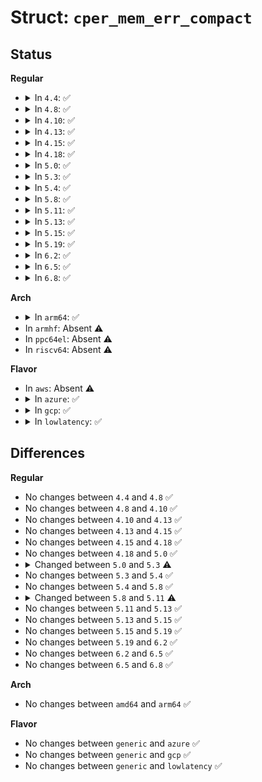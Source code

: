 # Struct: <code>cper_mem_err_compact</code>

## Status
<b>Regular</b>
<ul>
<li>
<details>
<summary>In <code>4.4</code>: ✅</summary>

```c
struct cper_mem_err_compact {
    __u64 validation_bits;
    __u16 node;
    __u16 card;
    __u16 module;
    __u16 bank;
    __u16 device;
    __u16 row;
    __u16 column;
    __u16 bit_pos;
    __u64 requestor_id;
    __u64 responder_id;
    __u64 target_id;
    __u16 rank;
    __u16 mem_array_handle;
    __u16 mem_dev_handle;
};
```
</details>
</li>
<li>
<details>
<summary>In <code>4.8</code>: ✅</summary>

```c
struct cper_mem_err_compact {
    __u64 validation_bits;
    __u16 node;
    __u16 card;
    __u16 module;
    __u16 bank;
    __u16 device;
    __u16 row;
    __u16 column;
    __u16 bit_pos;
    __u64 requestor_id;
    __u64 responder_id;
    __u64 target_id;
    __u16 rank;
    __u16 mem_array_handle;
    __u16 mem_dev_handle;
};
```
</details>
</li>
<li>
<details>
<summary>In <code>4.10</code>: ✅</summary>

```c
struct cper_mem_err_compact {
    __u64 validation_bits;
    __u16 node;
    __u16 card;
    __u16 module;
    __u16 bank;
    __u16 device;
    __u16 row;
    __u16 column;
    __u16 bit_pos;
    __u64 requestor_id;
    __u64 responder_id;
    __u64 target_id;
    __u16 rank;
    __u16 mem_array_handle;
    __u16 mem_dev_handle;
};
```
</details>
</li>
<li>
<details>
<summary>In <code>4.13</code>: ✅</summary>

```c
struct cper_mem_err_compact {
    __u64 validation_bits;
    __u16 node;
    __u16 card;
    __u16 module;
    __u16 bank;
    __u16 device;
    __u16 row;
    __u16 column;
    __u16 bit_pos;
    __u64 requestor_id;
    __u64 responder_id;
    __u64 target_id;
    __u16 rank;
    __u16 mem_array_handle;
    __u16 mem_dev_handle;
};
```
</details>
</li>
<li>
<details>
<summary>In <code>4.15</code>: ✅</summary>

```c
struct cper_mem_err_compact {
    __u64 validation_bits;
    __u16 node;
    __u16 card;
    __u16 module;
    __u16 bank;
    __u16 device;
    __u16 row;
    __u16 column;
    __u16 bit_pos;
    __u64 requestor_id;
    __u64 responder_id;
    __u64 target_id;
    __u16 rank;
    __u16 mem_array_handle;
    __u16 mem_dev_handle;
};
```
</details>
</li>
<li>
<details>
<summary>In <code>4.18</code>: ✅</summary>

```c
struct cper_mem_err_compact {
    __u64 validation_bits;
    __u16 node;
    __u16 card;
    __u16 module;
    __u16 bank;
    __u16 device;
    __u16 row;
    __u16 column;
    __u16 bit_pos;
    __u64 requestor_id;
    __u64 responder_id;
    __u64 target_id;
    __u16 rank;
    __u16 mem_array_handle;
    __u16 mem_dev_handle;
};
```
</details>
</li>
<li>
<details>
<summary>In <code>5.0</code>: ✅</summary>

```c
struct cper_mem_err_compact {
    __u64 validation_bits;
    __u16 node;
    __u16 card;
    __u16 module;
    __u16 bank;
    __u16 device;
    __u16 row;
    __u16 column;
    __u16 bit_pos;
    __u64 requestor_id;
    __u64 responder_id;
    __u64 target_id;
    __u16 rank;
    __u16 mem_array_handle;
    __u16 mem_dev_handle;
};
```
</details>
</li>
<li>
<details>
<summary>In <code>5.3</code>: ✅</summary>

```c
struct cper_mem_err_compact {
    u64 validation_bits;
    u16 node;
    u16 card;
    u16 module;
    u16 bank;
    u16 device;
    u16 row;
    u16 column;
    u16 bit_pos;
    u64 requestor_id;
    u64 responder_id;
    u64 target_id;
    u16 rank;
    u16 mem_array_handle;
    u16 mem_dev_handle;
};
```
</details>
</li>
<li>
<details>
<summary>In <code>5.4</code>: ✅</summary>

```c
struct cper_mem_err_compact {
    u64 validation_bits;
    u16 node;
    u16 card;
    u16 module;
    u16 bank;
    u16 device;
    u16 row;
    u16 column;
    u16 bit_pos;
    u64 requestor_id;
    u64 responder_id;
    u64 target_id;
    u16 rank;
    u16 mem_array_handle;
    u16 mem_dev_handle;
};
```
</details>
</li>
<li>
<details>
<summary>In <code>5.8</code>: ✅</summary>

```c
struct cper_mem_err_compact {
    u64 validation_bits;
    u16 node;
    u16 card;
    u16 module;
    u16 bank;
    u16 device;
    u16 row;
    u16 column;
    u16 bit_pos;
    u64 requestor_id;
    u64 responder_id;
    u64 target_id;
    u16 rank;
    u16 mem_array_handle;
    u16 mem_dev_handle;
};
```
</details>
</li>
<li>
<details>
<summary>In <code>5.11</code>: ✅</summary>

```c
struct cper_mem_err_compact {
    u64 validation_bits;
    u16 node;
    u16 card;
    u16 module;
    u16 bank;
    u16 device;
    u16 row;
    u16 column;
    u16 bit_pos;
    u64 requestor_id;
    u64 responder_id;
    u64 target_id;
    u16 rank;
    u16 mem_array_handle;
    u16 mem_dev_handle;
    u8 extended;
};
```
</details>
</li>
<li>
<details>
<summary>In <code>5.13</code>: ✅</summary>

```c
struct cper_mem_err_compact {
    u64 validation_bits;
    u16 node;
    u16 card;
    u16 module;
    u16 bank;
    u16 device;
    u16 row;
    u16 column;
    u16 bit_pos;
    u64 requestor_id;
    u64 responder_id;
    u64 target_id;
    u16 rank;
    u16 mem_array_handle;
    u16 mem_dev_handle;
    u8 extended;
};
```
</details>
</li>
<li>
<details>
<summary>In <code>5.15</code>: ✅</summary>

```c
struct cper_mem_err_compact {
    u64 validation_bits;
    u16 node;
    u16 card;
    u16 module;
    u16 bank;
    u16 device;
    u16 row;
    u16 column;
    u16 bit_pos;
    u64 requestor_id;
    u64 responder_id;
    u64 target_id;
    u16 rank;
    u16 mem_array_handle;
    u16 mem_dev_handle;
    u8 extended;
};
```
</details>
</li>
<li>
<details>
<summary>In <code>5.19</code>: ✅</summary>

```c
struct cper_mem_err_compact {
    u64 validation_bits;
    u16 node;
    u16 card;
    u16 module;
    u16 bank;
    u16 device;
    u16 row;
    u16 column;
    u16 bit_pos;
    u64 requestor_id;
    u64 responder_id;
    u64 target_id;
    u16 rank;
    u16 mem_array_handle;
    u16 mem_dev_handle;
    u8 extended;
};
```
</details>
</li>
<li>
<details>
<summary>In <code>6.2</code>: ✅</summary>

```c
struct cper_mem_err_compact {
    u64 validation_bits;
    u16 node;
    u16 card;
    u16 module;
    u16 bank;
    u16 device;
    u16 row;
    u16 column;
    u16 bit_pos;
    u64 requestor_id;
    u64 responder_id;
    u64 target_id;
    u16 rank;
    u16 mem_array_handle;
    u16 mem_dev_handle;
    u8 extended;
};
```
</details>
</li>
<li>
<details>
<summary>In <code>6.5</code>: ✅</summary>

```c
struct cper_mem_err_compact {
    u64 validation_bits;
    u16 node;
    u16 card;
    u16 module;
    u16 bank;
    u16 device;
    u16 row;
    u16 column;
    u16 bit_pos;
    u64 requestor_id;
    u64 responder_id;
    u64 target_id;
    u16 rank;
    u16 mem_array_handle;
    u16 mem_dev_handle;
    u8 extended;
};
```
</details>
</li>
<li>
<details>
<summary>In <code>6.8</code>: ✅</summary>

```c
struct cper_mem_err_compact {
    u64 validation_bits;
    u16 node;
    u16 card;
    u16 module;
    u16 bank;
    u16 device;
    u16 row;
    u16 column;
    u16 bit_pos;
    u64 requestor_id;
    u64 responder_id;
    u64 target_id;
    u16 rank;
    u16 mem_array_handle;
    u16 mem_dev_handle;
    u8 extended;
};
```
</details>
</li>
</ul>
<b>Arch</b>
<ul>
<li>
<details>
<summary>In <code>arm64</code>: ✅</summary>

```c
struct cper_mem_err_compact {
    u64 validation_bits;
    u16 node;
    u16 card;
    u16 module;
    u16 bank;
    u16 device;
    u16 row;
    u16 column;
    u16 bit_pos;
    u64 requestor_id;
    u64 responder_id;
    u64 target_id;
    u16 rank;
    u16 mem_array_handle;
    u16 mem_dev_handle;
};
```
</details>
</li>
<li>
In <code>armhf</code>: Absent ⚠️
</li>
<li>
In <code>ppc64el</code>: Absent ⚠️
</li>
<li>
In <code>riscv64</code>: Absent ⚠️
</li>
</ul>
<b>Flavor</b>
<ul>
<li>
In <code>aws</code>: Absent ⚠️
</li>
<li>
<details>
<summary>In <code>azure</code>: ✅</summary>

```c
struct cper_mem_err_compact {
    u64 validation_bits;
    u16 node;
    u16 card;
    u16 module;
    u16 bank;
    u16 device;
    u16 row;
    u16 column;
    u16 bit_pos;
    u64 requestor_id;
    u64 responder_id;
    u64 target_id;
    u16 rank;
    u16 mem_array_handle;
    u16 mem_dev_handle;
};
```
</details>
</li>
<li>
<details>
<summary>In <code>gcp</code>: ✅</summary>

```c
struct cper_mem_err_compact {
    u64 validation_bits;
    u16 node;
    u16 card;
    u16 module;
    u16 bank;
    u16 device;
    u16 row;
    u16 column;
    u16 bit_pos;
    u64 requestor_id;
    u64 responder_id;
    u64 target_id;
    u16 rank;
    u16 mem_array_handle;
    u16 mem_dev_handle;
};
```
</details>
</li>
<li>
<details>
<summary>In <code>lowlatency</code>: ✅</summary>

```c
struct cper_mem_err_compact {
    u64 validation_bits;
    u16 node;
    u16 card;
    u16 module;
    u16 bank;
    u16 device;
    u16 row;
    u16 column;
    u16 bit_pos;
    u64 requestor_id;
    u64 responder_id;
    u64 target_id;
    u16 rank;
    u16 mem_array_handle;
    u16 mem_dev_handle;
};
```
</details>
</li>
</ul>

## Differences
<b>Regular</b>
<ul>
<li>
No changes between <code>4.4</code> and <code>4.8</code> ✅
</li>
<li>
No changes between <code>4.8</code> and <code>4.10</code> ✅
</li>
<li>
No changes between <code>4.10</code> and <code>4.13</code> ✅
</li>
<li>
No changes between <code>4.13</code> and <code>4.15</code> ✅
</li>
<li>
No changes between <code>4.15</code> and <code>4.18</code> ✅
</li>
<li>
No changes between <code>4.18</code> and <code>5.0</code> ✅
</li>
<li>
<details>
<summary>Changed between <code>5.0</code> and <code>5.3</code> ⚠️</summary>
<ul>
<li>
<b>Field type changed. </b>
<code>__u64 validation_bits</code> ➡️ <code>u64 validation_bits</code>
</li>
<li>
<b>Field type changed. </b>
<code>__u16 node</code> ➡️ <code>u16 node</code>
</li>
<li>
<b>Field type changed. </b>
<code>__u16 card</code> ➡️ <code>u16 card</code>
</li>
<li>
<b>Field type changed. </b>
<code>__u16 module</code> ➡️ <code>u16 module</code>
</li>
<li>
<b>Field type changed. </b>
<code>__u16 bank</code> ➡️ <code>u16 bank</code>
</li>
<li>
<b>Field type changed. </b>
<code>__u16 device</code> ➡️ <code>u16 device</code>
</li>
<li>
<b>Field type changed. </b>
<code>__u16 row</code> ➡️ <code>u16 row</code>
</li>
<li>
<b>Field type changed. </b>
<code>__u16 column</code> ➡️ <code>u16 column</code>
</li>
<li>
<b>Field type changed. </b>
<code>__u16 bit_pos</code> ➡️ <code>u16 bit_pos</code>
</li>
<li>
<b>Field type changed. </b>
<code>__u64 requestor_id</code> ➡️ <code>u64 requestor_id</code>
</li>
<li>
<b>Field type changed. </b>
<code>__u64 responder_id</code> ➡️ <code>u64 responder_id</code>
</li>
<li>
<b>Field type changed. </b>
<code>__u64 target_id</code> ➡️ <code>u64 target_id</code>
</li>
<li>
<b>Field type changed. </b>
<code>__u16 rank</code> ➡️ <code>u16 rank</code>
</li>
<li>
<b>Field type changed. </b>
<code>__u16 mem_array_handle</code> ➡️ <code>u16 mem_array_handle</code>
</li>
<li>
<b>Field type changed. </b>
<code>__u16 mem_dev_handle</code> ➡️ <code>u16 mem_dev_handle</code>
</li>
</ul>
</details>
</li>
<li>
No changes between <code>5.3</code> and <code>5.4</code> ✅
</li>
<li>
No changes between <code>5.4</code> and <code>5.8</code> ✅
</li>
<li>
<details>
<summary>Changed between <code>5.8</code> and <code>5.11</code> ⚠️</summary>
<ul>
<li>
<b>Field added. </b>
<code>u8 extended</code>
</li>
</ul>
</details>
</li>
<li>
No changes between <code>5.11</code> and <code>5.13</code> ✅
</li>
<li>
No changes between <code>5.13</code> and <code>5.15</code> ✅
</li>
<li>
No changes between <code>5.15</code> and <code>5.19</code> ✅
</li>
<li>
No changes between <code>5.19</code> and <code>6.2</code> ✅
</li>
<li>
No changes between <code>6.2</code> and <code>6.5</code> ✅
</li>
<li>
No changes between <code>6.5</code> and <code>6.8</code> ✅
</li>
</ul>
<b>Arch</b>
<ul>
<li>
No changes between <code>amd64</code> and <code>arm64</code> ✅
</li>
</ul>
<b>Flavor</b>
<ul>
<li>
No changes between <code>generic</code> and <code>azure</code> ✅
</li>
<li>
No changes between <code>generic</code> and <code>gcp</code> ✅
</li>
<li>
No changes between <code>generic</code> and <code>lowlatency</code> ✅
</li>
</ul>
